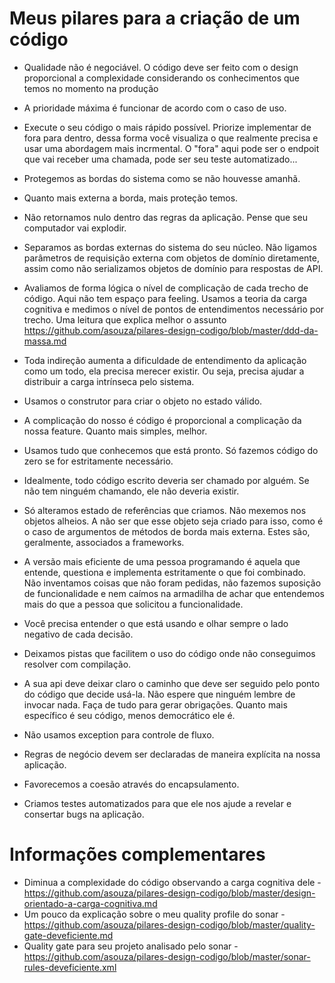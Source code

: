 # Meus pilares para a criação de um código

* Qualidade não é negociável. O código deve ser feito com o design proporcional a complexidade considerando os conhecimentos que temos no momento na produção

* A prioridade máxima é funcionar de acordo com o caso de uso. 

* Execute o seu código o mais rápido possível. Priorize implementar de fora para dentro, dessa forma você visualiza o que realmente precisa e usar uma abordagem mais incrmental. O "fora" aqui pode ser o endpoit que vai receber uma chamada, pode ser seu teste automatizado...

* Protegemos as bordas do sistema como se não houvesse amanhã. 

* Quanto mais externa a borda, mais proteção temos. 

* Não retornamos nulo dentro das regras da aplicação. Pense que seu computador vai explodir.

* Separamos as bordas externas do sistema do seu núcleo. Não ligamos parâmetros de requisição externa com objetos de domínio diretamente, assim como não serializamos objetos de domínio para respostas de API.

* Avaliamos de forma lógica o nível de complicação de cada trecho de código. Aqui não tem espaço para feeling. Usamos a teoria da carga cognitiva e medimos o nível de pontos de entendimentos necessário por trecho. Uma leitura que explica melhor o assunto https://github.com/asouza/pilares-design-codigo/blob/master/ddd-da-massa.md
* Toda indireção aumenta a dificuldade de entendimento da aplicação como um todo, ela precisa merecer existir. Ou seja, precisa ajudar a distribuir a carga intrínseca pelo sistema. 

* Usamos o construtor para criar o objeto no estado válido.

* A complicação do nosso é código é proporcional a complicação da nossa feature. Quanto mais simples, melhor.

* Usamos tudo que conhecemos que está pronto. Só fazemos código do zero se for estritamente necessário. 

* Idealmente, todo código escrito deveria ser chamado por alguém. Se não tem ninguém chamando, ele não deveria existir.

* Só alteramos estado de referências que criamos. Não mexemos nos objetos alheios. A não ser que esse objeto seja criado para isso, como é o caso de argumentos de métodos de borda mais externa. Estes são, geralmente, associados a frameworks.

* A versão mais eficiente de uma pessoa programando é aquela que entende, questiona e implementa estritamente o que foi combinado. Não inventamos coisas que não foram pedidas, não fazemos suposição de funcionalidade e nem caímos na armadilha de achar que entendemos mais do que a pessoa que solicitou a funcionalidade.

* Você precisa entender o que está usando e olhar sempre o lado negativo de cada decisão. 

* Deixamos pistas que facilitem o uso do código onde não conseguimos resolver com compilação. 

* A sua api deve deixar claro o caminho que deve ser seguido pelo ponto do código que decide usá-la. Não espere que ninguém lembre de invocar nada. Faça de tudo para gerar obrigações. Quanto mais específico é seu código, menos democrático ele é. 

* Não usamos exception para controle de fluxo.

* Regras de negócio devem ser declaradas de maneira explícita na nossa aplicação. 

* Favorecemos a coesão através do encapsulamento.

* Criamos testes automatizados para que ele nos ajude a revelar e consertar bugs na aplicação. 


# Informações complementares

* Diminua a complexidade do código observando a carga cognitiva dele - https://github.com/asouza/pilares-design-codigo/blob/master/design-orientado-a-carga-cognitiva.md
* Um pouco da explicação sobre o meu quality profile do sonar - https://github.com/asouza/pilares-design-codigo/blob/master/quality-gate-deveficiente.md
* Quality gate para seu projeto analisado pelo sonar - https://github.com/asouza/pilares-design-codigo/blob/master/sonar-rules-deveficiente.xml
